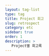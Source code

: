 ```yaml
---
layout: tag-list
type: tag
title: Project 회고
slug: retrospect
category: etc
sidebar: true
order: 1
description: >
   Project별 회고록 
---
```

